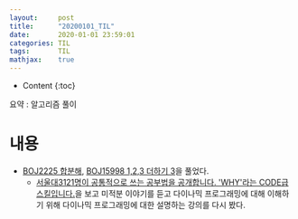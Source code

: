 ```yaml
---
layout:     post
title:      "20200101_TIL"
date:       2020-01-01 23:59:01
categories: TIL
tags:       TIL
mathjax:    true
---
```


* Content
{:toc}

요약 : 알고리즘 풀이



# 내용

-  [BOJ2225 합분해](https://www.acmicpc.net/problem/2225), [BOJ15998 1,2,3 더하기 3](https://www.acmicpc.net/problem/15998)을 풀었다. 
    - [서울대3121명이 공통적으로 쓰는 공부법을 공개합니다. 'WHY'라는 CODE급 스킬입니다.](https://youtu.be/sacbcLnZt8w)을 보고 미적분 이야기를 듣고 다이나믹 프로그래밍에 대해 이해하기 위해 다이나믹 프로그래밍에 대한 설명하는 강의를 다시 봤다. 
 